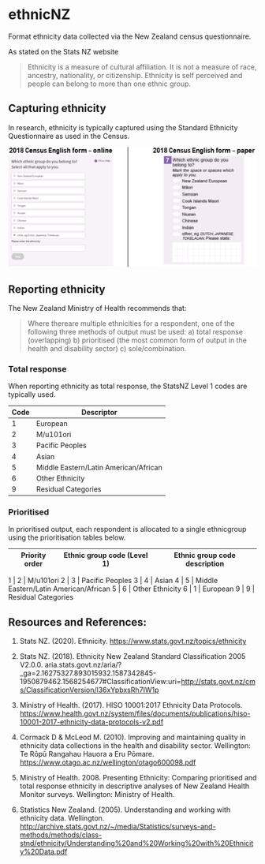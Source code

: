 # ethnicNZ
Format ethnicity data collected via the New Zealand census questionnaire.

As stated on the Stats NZ website
> Ethnicity is a measure of cultural affiliation. It is not a measure of race,
ancestry, nationality, or citizenship. Ethnicity is self perceived and people
can belong to more than one ethnic group.


## Capturing ethnicity
In research, ethnicity is typically captured using the Standard Ethnicity
Questionnaire as used in the Census.

![Census ethnicity question](/images/Ethnicity_question.png)


## Reporting ethnicity
The New Zealand Ministry of Health recommends that:
> Where thereare multiple ethnicities for a respondent, one of the following
three methods of output must be used: 
  a) total response (overlapping)
  b) prioritised (the most common form of output in the health and disability
sector) 
  c) sole/combination.

### Total response
When reporting ethnicity as total response, the StatsNZ Level 1 codes are typically used.

Code | Descriptor
---- | ----------
1 | European
2 | M/u101ori
3 | Pacific Peoples
4 | Asian
5 | Middle Eastern/Latin American/African
6 | Other Ethnicity
9 | Residual Categories


### Prioritised 
In prioritised output, each respondent is allocated to a single ethnicgroup using the prioritisation tables below.

Priority order | Ethnic group code (Level 1) | Ethnic group code description
-------------- | --------------------------- | -----------------------------

1 | 2 | M/u101ori
2 | 3 | Pacific Peoples
3 | 4 | Asian
4 | 5 | Middle Eastern/Latin American/African
5 | 6 | Other Ethnicity
6 | 1 | European
9 | 9 | Residual Categories



## Resources and References:

1. Stats NZ. (2020). Ethnicity. https://www.stats.govt.nz/topics/ethnicity

2. Stats NZ. (2018). Ethnicity New Zealand Standard Classification 2005 V2.0.0.  aria.stats.govt.nz/aria/?_ga=2.16275327.893015932.1587342845-1950879462.1568254677#ClassificationView:uri=http://stats.govt.nz/cms/ClassificationVersion/l36xYpbxsRh7IW1p

3. Ministry of Health. (2017). HISO 10001:2017 Ethnicity Data Protocols. 
https://www.health.govt.nz/system/files/documents/publications/hiso-10001-2017-ethnicity-data-protocols-v2.pdf

4. Cormack D & McLeod M. (2010). Improving and maintaining quality in ethnicity data collections in the health and disability sector. Wellington: Te Rōpū Rangahau Hauora a Eru Pōmare. https://www.otago.ac.nz/wellington/otago600098.pdf

5. Ministry of Health. 2008. Presenting Ethnicity: Comparing prioritised and total response ethnicity in descriptive analyses of New Zealand Health Monitor surveys. Wellington: Ministry of Health. 

6. Statistics New Zealand. (2005). Understanding and working with ethnicity data. Wellington. http://archive.stats.govt.nz/~/media/Statistics/surveys-and-methods/methods/class-stnd/ethnicity/Understanding%20and%20Working%20with%20Ethnicity%20Data.pdf

